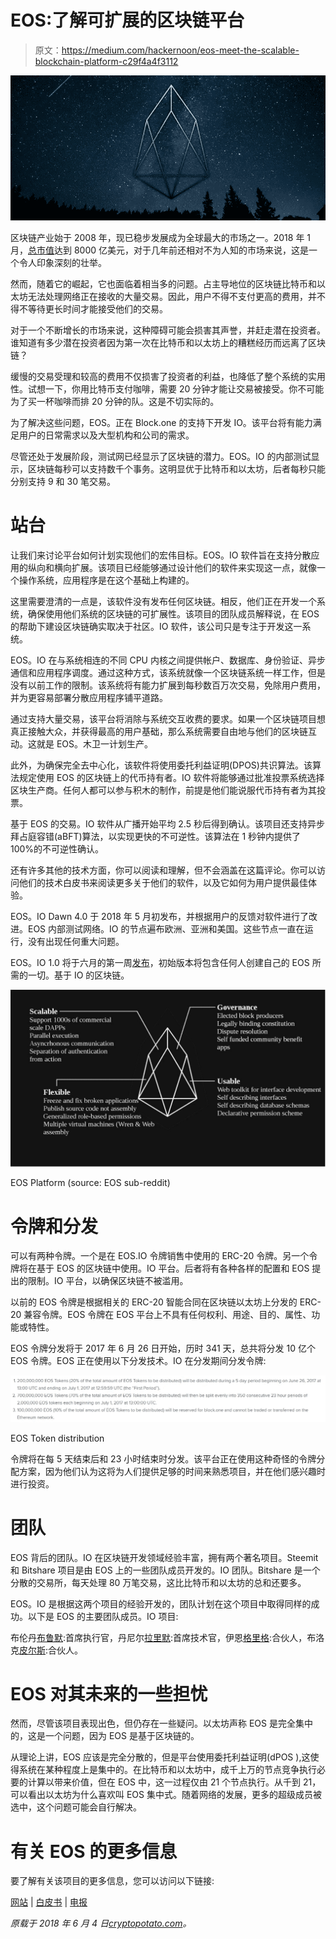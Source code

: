# EOS:了解可扩展的区块链平台

> 原文：<https://medium.com/hackernoon/eos-meet-the-scalable-blockchain-platform-c29f4a4f3112>

![](img/2c85e27c33de761fda16d79dba1ce7f8.png)

区块链产业始于 2008 年，现已稳步发展成为全球最大的市场之一。2018 年 1 月，[总市值](https://coinmarketcap.com/currencies/eos/)达到 8000 亿美元，对于几年前还相对不为人知的市场来说，这是一个令人印象深刻的壮举。

然而，随着它的崛起，它也面临着相当多的问题。占主导地位的区块链比特币和以太坊无法处理网络正在接收的大量交易。因此，用户不得不支付更高的费用，并不得不等待更长时间才能接受他们的交易。

对于一个不断增长的市场来说，这种障碍可能会损害其声誉，并赶走潜在投资者。谁知道有多少潜在投资者因为第一次在比特币和以太坊上的糟糕经历而远离了区块链？

缓慢的交易受理和较高的费用不仅损害了投资者的利益，也降低了整个系统的实用性。试想一下，你用比特币支付咖啡，需要 20 分钟才能让交易被接受。你不可能为了买一杯咖啡而排 20 分钟的队。这是不切实际的。

为了解决这些问题，EOS。正在 Block.one 的支持下开发 IO。该平台将有能力满足用户的日常需求以及大型机构和公司的需求。

尽管还处于发展阶段，测试网已经显示了区块链的潜力。EOS。IO 的内部测试显示，区块链每秒可以支持数千个事务。这明显优于比特币和以太坊，后者每秒只能分别支持 9 和 30 笔交易。

# 站台

让我们来讨论平台如何计划实现他们的宏伟目标。EOS。IO 软件旨在支持分散应用的纵向和横向扩展。该项目已经能够通过设计他们的软件来实现这一点，就像一个操作系统，应用程序是在这个基础上构建的。

这里需要澄清的一点是，该软件没有发布任何区块链。相反，他们正在开发一个系统，确保使用他们系统的区块链的可扩展性。该项目的团队成员解释说，在 EOS 的帮助下建设区块链确实取决于社区。IO 软件，该公司只是专注于开发这一系统。

EOS。IO 在与系统相连的不同 CPU 内核之间提供帐户、数据库、身份验证、异步通信和应用程序调度。通过这种方式，该系统就像一个区块链系统一样工作，但是没有以前工作的限制。该系统将有能力扩展到每秒数百万次交易，免除用户费用，并为更容易部署分散应用程序铺平道路。

通过支持大量交易，该平台将消除与系统交互收费的要求。如果一个区块链项目想真正接触大众，并获得最高的用户基础，那么系统需要自由地与他们的区块链互动。这就是 EOS。木卫一计划生产。

此外，为确保完全去中心化，该软件将使用委托利益证明(DPOS)共识算法。该算法规定使用 EOS 的区块链上的代币持有者。IO 软件将能够通过批准投票系统选择区块生产商。任何人都可以参与积木的制作，前提是他们能说服代币持有者为其投票。

基于 EOS 的交易。IO 软件从广播开始平均 2.5 秒后得到确认。该项目还支持异步拜占庭容错(aBFT)算法，以实现更快的不可逆性。该算法在 1 秒钟内提供了 100%的不可逆性确认。

还有许多其他的技术方面，你可以阅读和理解，但不会涵盖在这篇评论。你可以访问他们的技术白皮书来阅读更多关于他们的软件，以及它如何为用户提供最佳体验。

EOS。IO Dawn 4.0 于 2018 年 5 月初发布，并根据用户的反馈对软件进行了改进。EOS 内部测试网络。IO 的节点遍布欧洲、亚洲和美国。这些节点一直在运行，没有出现任何重大问题。

EOS。IO 1.0 将于六月的第一周[发布](/eosio/eosio-dawn-4-0-release-b25661a49ac2)，初始版本将包含任何人创建自己的 EOS 所需的一切。基于 IO 的区块链。

![](img/350fe18ef8d0bbbbfc9fd73595c76028.png)

EOS Platform (source: EOS sub-reddit)

# 令牌和分发

可以有两种令牌。一个是在 EOS.IO 令牌销售中使用的 ERC-20 令牌。另一个令牌将在基于 EOS 的区块链中使用。IO 平台。后者将有各种各样的配置和 EOS 提出的限制。IO 平台，以确保区块链不被滥用。

以前的 EOS 令牌是根据相关的 ERC-20 智能合同在区块链以太坊上分发的 ERC-20 兼容令牌。EOS 令牌在 EOS 平台上不具有任何权利、用途、目的、属性、功能或特性。

EOS 令牌分发将于 2017 年 6 月 26 日开始，历时 341 天，总共将分发 10 亿个 EOS 令牌。EOS 正在使用以下分发技术。IO 在分发期间分发令牌:

![](img/1d99ddb20a0ad009f66b03f1e29aa3d4.png)

EOS Token distribution

令牌将在每 5 天结束后和 23 小时结束时分发。该平台正在使用这种奇怪的令牌分配方案，因为他们认为这将为人们提供足够的时间来熟悉项目，并在他们感兴趣时进行投资。

# 团队

EOS 背后的团队。IO 在区块链开发领域经验丰富，拥有两个著名项目。Steemit 和 Bitshare 项目是由 EOS 上的一些团队成员开发的。IO 团队。Bitshare 是一个分散的交易所，每天处理 80 万笔交易，这比比特币和以太坊的总和还要多。

EOS。IO 是根据这两个项目的经验开发的，团队计划在这个项目中取得同样的成功。以下是 EOS 的主要团队成员。IO 项目:

布伦丹[布鲁默](https://www.linkedin.com/in/brendanblumer/):首席执行官，丹尼尔[拉里默](https://www.linkedin.com/in/daniel-larimer-0a367089/):首席技术官，伊恩[格里格](https://www.linkedin.com/in/ian-grigg-0379/):合伙人，布洛克[皮尔斯](https://www.linkedin.com/in/brockpierce/):合伙人。

# EOS 对其未来的一些担忧

然而，尽管该项目表现出色，但仍存在一些疑问。以太坊声称 EOS 是完全集中的，这是一个问题，因为 EOS 是基于区块链的。

从理论上讲，EOS 应该是完全分散的，但是平台使用委托利益证明(dPOS ),这使得系统在某种程度上是集中的。在比特币和以太坊中，成千上万的节点竞争执行必要的计算以带来价值，但在 EOS 中，这一过程仅由 21 个节点执行。从千到 21，可以看出以太坊为什么喜欢叫 EOS 集中式。随着网络的发展，更多的超级成员被选中，这个问题可能会自行解决。

# 有关 EOS 的更多信息

要了解有关该项目的更多信息，您可以访问以下链接:

[网站](https://eos.io/) | [白皮书](https://github.com/EOSIO/Documentation/blob/master/TechnicalWhitePaper.md) | [电报](https://eos.io/chat)

*原载于 2018 年 6 月 4 日*[*cryptopotato.com*](https://cryptopotato.com/eos-meet-the-scalable-blockchain-platform/)*。*